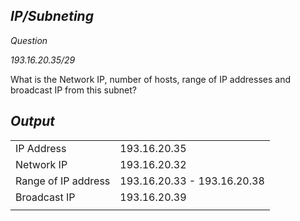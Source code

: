 ## *IP/Subneting*

*Question*

*193.16.20.35/29*

What is the Network IP, number of hosts, range of IP addresses and broadcast IP from this subnet?

## *Output*

|                     |                             |
| ------------------- | --------------------------- |
| IP Address          | 193.16.20.35                |
| Network IP          | 193.16.20.32                |
| Range of IP address | 193.16.20.33 - 193.16.20.38 |
| Broadcast IP        | 193.16.20.39                |
|                     |                             |
